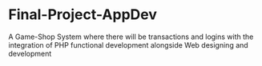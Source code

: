 # Final-Project-AppDev
A Game-Shop System where there will be transactions and logins with the integration of PHP functional development alongside Web designing and development
